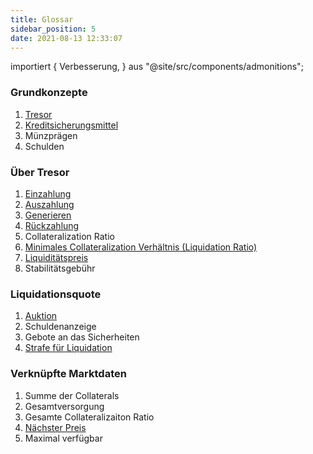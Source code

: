 ```yaml
---
title: Glossar
sidebar_position: 5
date: 2021-08-13 12:33:07
---
```



importiert { Verbesserung, } aus "@site/src/components/admonitions";

<Improvement />

### Grundkonzepte
1. [Tresor](https://docs.pando.im/docs/leaf/key-concepts/vaults)
2. [Kreditsicherungsmittel](https://docs.pando.im/docs/leaf/tutorials/add-collateral)
3. Münzprägen
4. Schulden

### Über Tresor
1. [Einzahlung](https://docs.pando.im/docs/leaf/tutorials/add-collateral)
2. [Auszahlung](https://docs.pando.im/docs/leaf/tutorials/withdraw)
3. [Generieren](https://docs.pando.im/docs/leaf/tutorials/generate-more)
4. [Rückzahlung](https://docs.pando.im/docs/leaf/tutorials/payback)
5. Collateralization Ratio
6. [Minimales Collateralization Verhältnis (Liquidation Ratio)](https://docs.pando.im/docs/leaf/key-concepts/liquidation/liquidation-ratio)
7. [Liquiditätspreis](https://docs.pando.im/docs/leaf/key-concepts/liquidation/liquidation-price)
8. Stabilitätsgebühr

### Liquidationsquote
1. [Auktion](https://docs.pando.im/docs/leaf/key-concepts/liquidation/leaf-auction-process)
2. Schuldenanzeige
3. Gebote an das Sicherheiten
4. [Strafe für Liquidation](https://docs.pando.im/docs/leaf/key-concepts/liquidation/liquidation-penalty)


### Verknüpfte Marktdaten
1. Summe der Collaterals
2. Gesamtversorgung
3. Gesamte Collateralizaiton Ratio
4. [Nächster Preis](https://docs.pando.im/docs/leaf/key-concepts/price-oracles)
5. Maximal verfügbar
